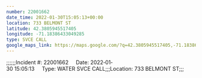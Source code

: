 ```yaml
---
number: 22001662
date_time: 2022-01-30T15:05:13+00:00
location: 733 BELMONT ST
latitude: 42.3805945517405
longitude: -71.18386433049285
type: SVCE CALL
google_maps_link: https://maps.google.com/?q=42.3805945517405,-71.18386433049285
---
```


;;;;;;Incident #: 22001662     Date: 2022‐01‐30 15:05:13     Type: WATER SVCE CALL;;;Location: 733 BELMONT ST;;;
